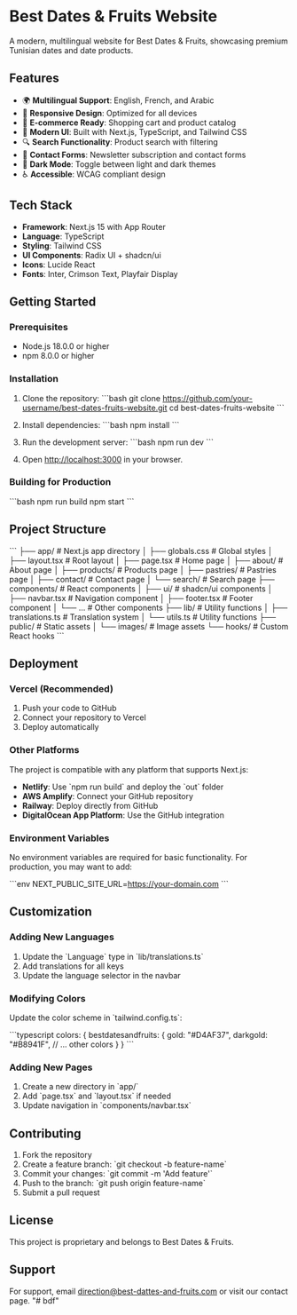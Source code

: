 # Best Dates & Fruits Website

A modern, multilingual website for Best Dates & Fruits, showcasing premium Tunisian dates and date products.

## Features

- 🌍 **Multilingual Support**: English, French, and Arabic
- 📱 **Responsive Design**: Optimized for all devices
- 🛒 **E-commerce Ready**: Shopping cart and product catalog
- 🎨 **Modern UI**: Built with Next.js, TypeScript, and Tailwind CSS
- 🔍 **Search Functionality**: Product search with filtering
- 📧 **Contact Forms**: Newsletter subscription and contact forms
- 🌙 **Dark Mode**: Toggle between light and dark themes
- ♿ **Accessible**: WCAG compliant design

## Tech Stack

- **Framework**: Next.js 15 with App Router
- **Language**: TypeScript
- **Styling**: Tailwind CSS
- **UI Components**: Radix UI + shadcn/ui
- **Icons**: Lucide React
- **Fonts**: Inter, Crimson Text, Playfair Display

## Getting Started

### Prerequisites

- Node.js 18.0.0 or higher
- npm 8.0.0 or higher

### Installation

1. Clone the repository:
\`\`\`bash
git clone https://github.com/your-username/best-dates-fruits-website.git
cd best-dates-fruits-website
\`\`\`

2. Install dependencies:
\`\`\`bash
npm install
\`\`\`

3. Run the development server:
\`\`\`bash
npm run dev
\`\`\`

4. Open [http://localhost:3000](http://localhost:3000) in your browser.

### Building for Production

\`\`\`bash
npm run build
npm start
\`\`\`

## Project Structure

\`\`\`
├── app/                    # Next.js app directory
│   ├── globals.css        # Global styles
│   ├── layout.tsx         # Root layout
│   ├── page.tsx          # Home page
│   ├── about/            # About page
│   ├── products/         # Products page
│   ├── pastries/         # Pastries page
│   ├── contact/          # Contact page
│   └── search/           # Search page
├── components/            # React components
│   ├── ui/               # shadcn/ui components
│   ├── navbar.tsx        # Navigation component
│   ├── footer.tsx        # Footer component
│   └── ...               # Other components
├── lib/                  # Utility functions
│   ├── translations.ts   # Translation system
│   └── utils.ts         # Utility functions
├── public/               # Static assets
│   └── images/          # Image assets
└── hooks/               # Custom React hooks
\`\`\`

## Deployment

### Vercel (Recommended)

1. Push your code to GitHub
2. Connect your repository to Vercel
3. Deploy automatically

### Other Platforms

The project is compatible with any platform that supports Next.js:

- **Netlify**: Use \`npm run build\` and deploy the \`out\` folder
- **AWS Amplify**: Connect your GitHub repository
- **Railway**: Deploy directly from GitHub
- **DigitalOcean App Platform**: Use the GitHub integration

### Environment Variables

No environment variables are required for basic functionality. For production, you may want to add:

\`\`\`env
NEXT_PUBLIC_SITE_URL=https://your-domain.com
\`\`\`

## Customization

### Adding New Languages

1. Update the \`Language\` type in \`lib/translations.ts\`
2. Add translations for all keys
3. Update the language selector in the navbar

### Modifying Colors

Update the color scheme in \`tailwind.config.ts\`:

\`\`\`typescript
colors: {
  bestdatesandfruits: {
    gold: "#D4AF37",
    darkgold: "#B8941F",
    // ... other colors
  }
}
\`\`\`

### Adding New Pages

1. Create a new directory in \`app/\`
2. Add \`page.tsx\` and \`layout.tsx\` if needed
3. Update navigation in \`components/navbar.tsx\`

## Contributing

1. Fork the repository
2. Create a feature branch: \`git checkout -b feature-name\`
3. Commit your changes: \`git commit -m 'Add feature'\`
4. Push to the branch: \`git push origin feature-name\`
5. Submit a pull request

## License

This project is proprietary and belongs to Best Dates & Fruits.

## Support

For support, email direction@best-dattes-and-fruits.com or visit our contact page.
"# bdf" 
